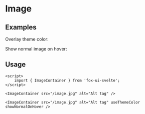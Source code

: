 <script>
	import Subheading from '$lib/components/base/heading/Subheading.svelte';
	import ImageContainer from '$lib/components/base/image-container/ImageContainer.svelte';
	import Text from '$lib/components/base/text/Text.svelte';

	import cute from '$docs/assets/images/cute.jpg?as=run';
	import cute2 from '$docs/assets/images/cute2.jpg?as=run';
</script>

# Image

## Examples

<ImageContainer src={cute} alt="Such a cute animal" containerClasses="not-prose max-w-64" />

Overlay theme color:

<ImageContainer src={cute2} alt="Another cute animal" useThemeColor={true} containerClasses="max-w-44 not-prose" />

Show normal image on hover:

<ImageContainer
	src={cute2}
	alt="Another cute animal"
	useThemeColor={true}
	containerClasses="max-w-44 not-prose"
	showNormalOnHover={true}
/>

## Usage

```svelte
<script>
	import { ImageContainer } from 'fox-ui-svelte';
</script>

<ImageContainer src="/image.jpg" alt="Alt tag" />

<ImageContainer src="/image.jpg" alt="Alt tag" useThemeColor showNormalOnHover />
```
